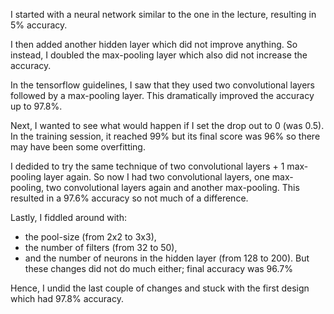 I started with a neural network similar to the one in the lecture, resulting in 5% accuracy.

I then added another hidden layer which did not improve anything.
So instead, I doubled the max-pooling layer which also did not increase the accuracy.

In the tensorflow guidelines, I saw that they used two convolutional layers followed by a max-pooling layer.
This dramatically improved the accuracy up to 97.8%.

Next, I wanted to see what would happen if I set the drop out to 0 (was 0.5).
In the training session, it reached 99% but its final score was 96% so there may have been some overfitting.

I dedided to try the same technique of two convolutional layers + 1 max-pooling layer again.
So now I had two convolutional layers, one max-pooling, two convolutional layers again and another max-pooling.
This resulted in a 97.6% accuracy so not much of a difference.

Lastly, I fiddled around with:
- the pool-size (from 2x2 to 3x3),
- the number of filters (from 32 to 50),
- and the number of neurons in the hidden layer (from 128 to 200).
But these changes did not do much either; final accuracy was 96.7%

Hence, I undid the last couple of changes and stuck with the first design which had 97.8% accuracy.
